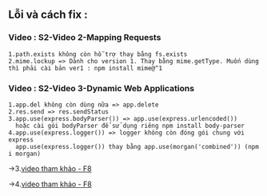 ## Lỗi và cách fix :

### Video : S2-Video 2-Mapping Requests
    1.path.exists không còn hỗ trợ thay bằng fs.exists
    2.mime.lockup => Dành cho version 1. Thay bằng mime.getType. Muốn dùng thì phải cài bản ver1 : npm install mime@^1
### Video : S2-Video 3-Dynamic Web Applications
    1.app.del không còn dùng nữa => app.delete
    2.res.send => res.sendStatus
    3.app.use(express.bodyParser()) => app.use(express.urlencoded())
      hoặc cài gói bodyParser để sử dụng riêng npm install body-parser 
    4.app.use(express.logger()) => logger không còn đóng gói chung với express 
      app.use(express.logger()) thay bằng app.use(morgan('combined')) (npm i morgan)
   ->3.[video tham khảo - F8](https://www.youtube.com/watch?v=LlfdqnK28Cg&list=PL_-VfJajZj0VatBpaXkEHK_UPHL7dW6I3&index=16)
   
   ->4.[video tham khảo - F8](https://youtu.be/seI--u0hSeg?list=PL_-VfJajZj0VatBpaXkEHK_UPHL7dW6I3)
            
